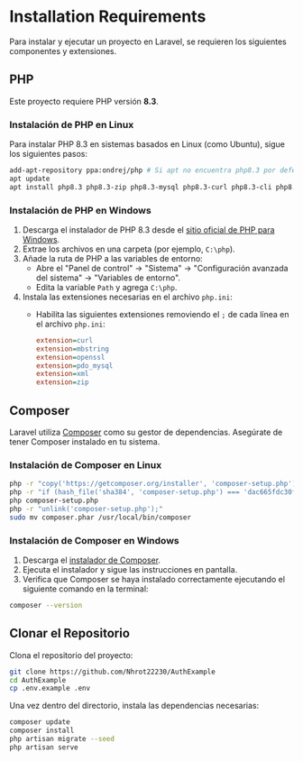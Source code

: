 # Installation Requirements

Para instalar y ejecutar un proyecto en Laravel, se requieren los siguientes componentes y extensiones.

## PHP

Este proyecto requiere PHP versión **8.3**.

### Instalación de PHP en Linux

Para instalar PHP 8.3 en sistemas basados en Linux (como Ubuntu), sigue los siguientes pasos:

```bash
add-apt-repository ppa:ondrej/php # Si apt no encuentra php8.3 por defecto
apt update
apt install php8.3 php8.3-zip php8.3-mysql php8.3-curl php8.3-cli php8.3-xml
```

### Instalación de PHP en Windows

1. Descarga el instalador de PHP 8.3 desde el [sitio oficial de PHP para Windows](https://windows.php.net/download).
2. Extrae los archivos en una carpeta (por ejemplo, `C:\php`).
3. Añade la ruta de PHP a las variables de entorno:
   - Abre el "Panel de control" -> "Sistema" -> "Configuración avanzada del sistema" -> "Variables de entorno".
   - Edita la variable `Path` y agrega `C:\php`.
4. Instala las extensiones necesarias en el archivo `php.ini`:
   - Habilita las siguientes extensiones removiendo el `;` de cada línea en el archivo `php.ini`:

     ```ini
     extension=curl
     extension=mbstring
     extension=openssl
     extension=pdo_mysql
     extension=xml
     extension=zip
     ```

## Composer

Laravel utiliza [Composer](https://getcomposer.org/) como su gestor de dependencias. Asegúrate de tener Composer instalado en tu sistema.

### Instalación de Composer en Linux

```bash
php -r "copy('https://getcomposer.org/installer', 'composer-setup.php');"
php -r "if (hash_file('sha384', 'composer-setup.php') === 'dac665fdc30fdd8ec78b38b9800061b4150413ff2e3b6f88543c636f7cd84f6db9189d43a81e5503cda447da73c7e5b6') { echo 'Installer verified'; } else { echo 'Installer corrupt'; unlink('composer-setup.php'); } echo PHP_EOL;"
php composer-setup.php
php -r "unlink('composer-setup.php');"
sudo mv composer.phar /usr/local/bin/composer
```

### Instalación de Composer en Windows

1. Descarga el [instalador de Composer](https://getcomposer.org/Composer-Setup.exe).
2. Ejecuta el instalador y sigue las instrucciones en pantalla.
3. Verifica que Composer se haya instalado correctamente ejecutando el siguiente comando en la terminal:

```bash
composer --version
```

## Clonar el Repositorio

Clona el repositorio del proyecto:

```bash
git clone https://github.com/Nhrot22230/AuthExample
cd AuthExample
cp .env.example .env
```

Una vez dentro del directorio, instala las dependencias necesarias:

```bash
composer update
composer install
php artisan migrate --seed
php artisan serve
```
